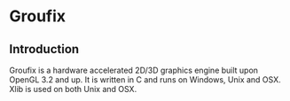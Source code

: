 # Groufix

## Introduction

Groufix is a hardware accelerated 2D/3D graphics engine built upon OpenGL 3.2 and up. It is written in C and runs on Windows, Unix and OSX. Xlib is used on both Unix and OSX.
